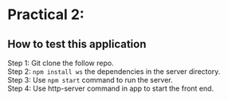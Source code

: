 # Practical 2:

## How to test this application

Step 1: Git clone the follow repo.  
Step 2: ```npm install ws``` the dependencies in the server directory.  
Step 3: Use ```npm start``` command to run the server.  
Step 4: Use http-server command in app to start the front end.   